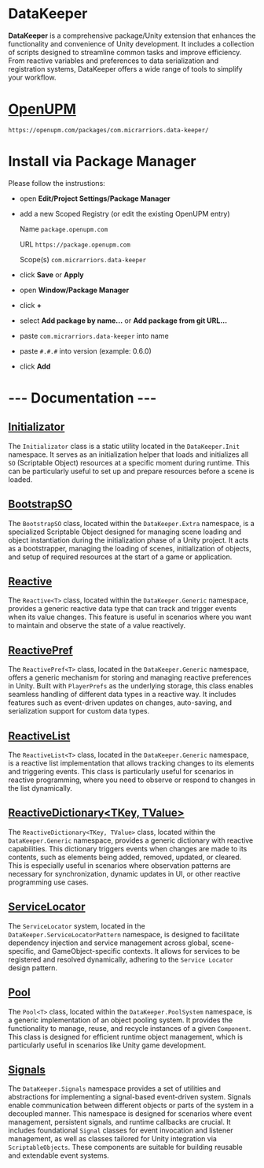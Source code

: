 # **DataKeeper**

**DataKeeper** is a comprehensive package/Unity extension that enhances the functionality and convenience of Unity development. It includes a collection of scripts designed to streamline common tasks and improve efficiency. From reactive variables and preferences to data serialization and registration systems, DataKeeper offers a wide range of tools to simplify your workflow.


# [OpenUPM](https://openupm.com/packages/com.micrarriors.data-keeper/)
`https://openupm.com/packages/com.micrarriors.data-keeper/`


# **Install via Package Manager**

Please follow the instrustions:

-   open  **Edit/Project Settings/Package Manager**
-   add a new Scoped Registry (or edit the existing OpenUPM entry)
    
    Name
    `package.openupm.com`
    
    URL
    `https://package.openupm.com`
    
    Scope(s)
    `com.micrarriors.data-keeper`
    
-   click  **Save**  or  **Apply**
-   open  **Window/Package Manager**
-   click  **+**
-   select  **Add package by name...**  or  **Add package from git URL...**
-   paste  `com.micrarriors.data-keeper`  into name
-   paste  `#.#.#`  into version (example: 0.6.0)
-   click  **Add**


# --- Documentation ---

## [Initializator](https://github.com/Allasstar/data-keeper/blob/main/Documentation~/Initializator.md)

The `Initializator` class is a static utility located in the `DataKeeper.Init` namespace. It serves as an initialization helper that loads and initializes all `SO` (Scriptable Object) resources at a specific moment during runtime. This can be particularly useful to set up and prepare resources before a scene is loaded.

## [BootstrapSO](https://github.com/Allasstar/data-keeper/blob/main/Documentation~/BootstrapSO.md)

The `BootstrapSO` class, located within the `DataKeeper.Extra` namespace, is a specialized Scriptable Object designed for managing scene loading and object instantiation during the initialization phase of a Unity project. It acts as a bootstrapper, managing the loading of scenes, initialization of objects, and setup of required resources at the start of a game or application.


## [Reactive<T>](https://github.com/Allasstar/data-keeper/blob/main/Documentation~/Reactive.md)

The `Reactive<T>` class, located within the `DataKeeper.Generic` namespace, provides a generic reactive data type that can track and trigger events when its value changes. This feature is useful in scenarios where you want to maintain and observe the state of a value reactively.

## [ReactivePref<T>](https://github.com/Allasstar/data-keeper/blob/main/Documentation~/ReactivePref.md)

The `ReactivePref<T>` class, located in the `DataKeeper.Generic` namespace, offers a generic mechanism for storing and managing reactive preferences in Unity. Built with `PlayerPrefs` as the underlying storage, this class enables seamless handling of different data types in a reactive way. It includes features such as event-driven updates on changes, auto-saving, and serialization support for custom data types.

## [ReactiveList<T>](https://github.com/Allasstar/data-keeper/blob/main/Documentation~/ReactiveList.md)

The `ReactiveList<T>` class, located in the `DataKeeper.Generic` namespace, is a reactive list implementation that allows tracking changes to its elements and triggering events. This class is particularly useful for scenarios in reactive programming, where you need to observe or respond to changes in the list dynamically.

## [ReactiveDictionary<TKey, TValue>](https://github.com/Allasstar/data-keeper/blob/main/Documentation~/ReactiveDictionary.md)

The `ReactiveDictionary<TKey, TValue>` class, located within the `DataKeeper.Generic` namespace, provides a generic dictionary with reactive capabilities. This dictionary triggers events when changes are made to its contents, such as elements being added, removed, updated, or cleared. This is especially useful in scenarios where observation patterns are necessary for synchronization, dynamic updates in UI, or other reactive programming use cases.


## [ServiceLocator](https://github.com/Allasstar/data-keeper/blob/main/Documentation~/ServiceLocator.md)

The `ServiceLocator` system, located in the `DataKeeper.ServiceLocatorPattern` namespace, is designed to facilitate dependency injection and service management across global, scene-specific, and GameObject-specific contexts. It allows for services to be registered and resolved dynamically, adhering to the `Service Locator` design pattern.

## [Pool<T>](https://github.com/Allasstar/data-keeper/blob/main/Documentation~/Pool.md)

The `Pool<T>` class, located within the `DataKeeper.PoolSystem` namespace, is a generic implementation of an object pooling system. It provides the functionality to manage, reuse, and recycle instances of a given `Component`. This class is designed for efficient runtime object management, which is particularly useful in scenarios like Unity game development.

## [Signals](https://github.com/Allasstar/data-keeper/blob/main/Documentation~/Signals.md)

The `DataKeeper.Signals` namespace provides a set of utilities and abstractions for implementing a signal-based event-driven system. Signals enable communication between different objects or parts of the system in a decoupled manner. This namespace is designed for scenarios where event management, persistent signals, and runtime callbacks are crucial.
It includes foundational `Signal` classes for event invocation and listener management, as well as classes tailored for Unity integration via `ScriptableObjects`. These components are suitable for building reusable and extendable event systems.
